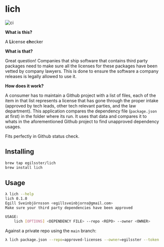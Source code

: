 # lich

![ci](https://github.com/egilsster/lich-rs/workflows/ci/badge.svg?branch=main)

**What is this?**

A <b>Li</b>cense <b>ch</b>ecker

**What is that?**

Great question! Companies that ship software that contains third party packages
need to make sure all the licenses for these packages have been vetted by company
lawyers. This is done to ensure the software a company releases is legally allowed
to use it.

**How does it work?**

A consumer has to maintain a Github project with a list of files, each of the item in that
list represents a license that has gone through the proper intake (approved by tech leads,
other tech relevant parties, and the law department). This application compares the
dependency file (`package.json` at first) in the folder where its run. It uses that data
and compares it to whats in the aforementioned Github project to find unapproved
dependency usages.

Fits perfectly in Github status check.

## Installing

```sh
brew tap egilsster/lich
brew install lich
```

## Usage

```sh
λ lich --help
lich 0.1.0
Egill Sveinbjörnsson <egillsveinbjorns@gmail.com>
Make sure your third party dependencies have been approved

USAGE:
    lich [OPTIONS] <DEPENDENCY FILE> --repo <REPO> --owner <OWNER>
```

Against a private repo using the `main` branch:

```sh
λ lich package.json --repo=approved-licenses --owner=egilsster --token $GITHUB_TOKEN
```
